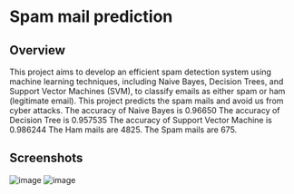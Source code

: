 # Spam mail prediction

## Overview
This project aims to develop an efficient spam detection system using machine learning techniques, including Naive Bayes, Decision Trees, and 
Support Vector Machines (SVM), to classify emails as either spam or ham (legitimate email).
This project predicts the spam mails and avoid us from cyber attacks.
The accuracy of Naive Bayes is 0.96650
The accuracy of Decision Tree is 0.957535
The accuracy of Support Vector Machine is 0.986244
The Ham mails are 4825.
The Spam mails are 675.

## Screenshots

![image](https://github.com/user-attachments/assets/7c2563aa-1da3-4800-8e64-c3f0f2669547)
![image](https://github.com/user-attachments/assets/71e35ecb-fa49-4974-83b2-3b16f81e6d5c)

